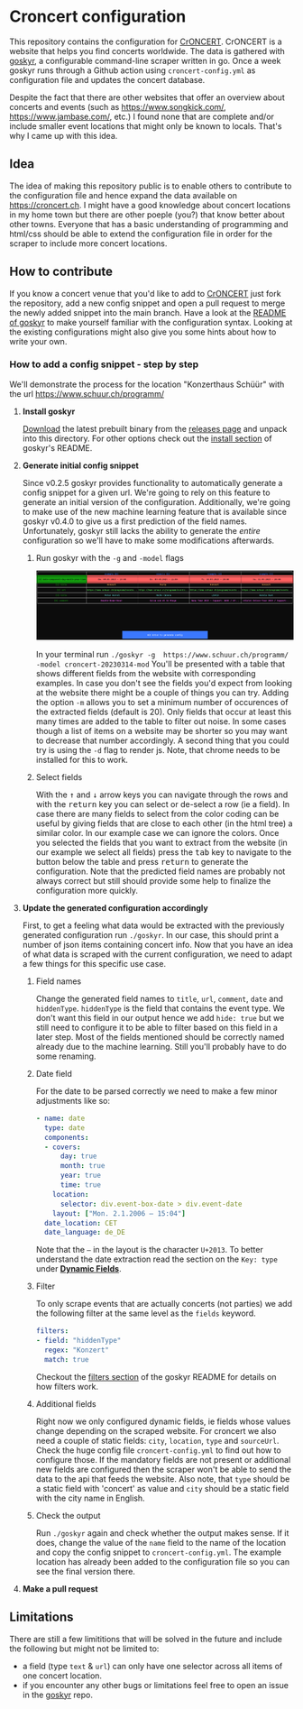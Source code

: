 # Croncert configuration

This repository contains the configuration for [CrONCERT](https://croncert.ch). CrONCERT is a website that helps you find concerts worldwide. The data is gathered with [goskyr](https://github.com/jakopako/goskyr), a configurable command-line
scraper written in go. Once a week goskyr runs through a Github action using `croncert-config.yml` as configuration file and updates the concert database.

Despite the fact that there are other websites that offer an overview about concerts and events (such as <https://www.songkick.com/>, <https://www.jambase.com/>, etc.) I found none that are complete and/or include smaller event locations that might only be known to locals. That's why I came up with this idea.

## Idea

The idea of making this repository public is to enable others to contribute to the configuration file and hence expand
the data available on <https://croncert.ch>. I might have a good knowledge about concert locations in my home town but there are other poeple (you?) that know better about other towns. Everyone that has a basic understanding of programming and html/css should be able to extend the configuration file in order for the scraper to include more concert locations.

## How to contribute

If you know a concert venue that you'd like to add to [CrONCERT](https://croncert.ch) just fork the repository, add a new config snippet and open a pull request to merge the newly added snippet into the main branch. Have a look at the [README of goskyr](https://github.com/jakopako/goskyr) to make yourself familiar with the configuration syntax. Looking at the existing configurations might also give you some hints about how to write your own.

### How to add a config snippet - step by step

We'll demonstrate the process for the location "Konzerthaus Schüür" with the url https://www.schuur.ch/programm/

1. **Install goskyr**

    [Download](https://github.com/jakopako/goskyr/releases/latest) the latest prebuilt binary from the [releases page](https://github.com/jakopako/goskyr/releases) and unpack into this directory. For other options check out the [install section](https://github.com/jakopako/goskyr/blob/main/README.md#installation) of goskyr's README.

1. **Generate initial config snippet**

    Since v0.2.5 goskyr provides functionality to automatically generate a config snippet for a given url. We're going to rely on this feature to generate an initial version of the configuration. Additionally, we're going to make use of the new machine learning feature that is available since goskyr v0.4.0 to give us a first prediction of the field names. Unfortunately, goskyr still lacks the ability to generate the *entire* configuration so we'll have to make some modifications afterwards.

    1. Run goskyr with the `-g` and `-model` flags

        ![screenshot field extraction](schuur-extract.png)

        In your terminal run `./goskyr -g  https://www.schuur.ch/programm/ -model croncert-20230314-mod` You'll be presented with a table that shows different fields from the website with corresponding examples. In case you don't see the fields you'd expect from looking at the website there might be a couple of things you can try. Adding the option `-m` allows you to set a minimum number of occurences of the extracted fields (default is 20). Only fields that occur at least this many times are added to the table to filter out noise. In some cases though a list of items on a website may be shorter so you may want to decrease that number accordingly. A second thing that you could try is using the `-d` flag to render js. Note, that chrome needs to be installed for this to work.

    1. Select fields

        With the <kbd>↑</kbd> and <kbd>↓</kbd> arrow keys you can navigate through the rows and with the <kbd>return</kbd> key you can select or de-select a row (ie a field). In case there are many fields to select from the color coding can be useful by giving fields that are close to each other (in the html tree) a similar color. In our example case we can ignore the colors. Once you selected the fields that you want to extract from the website (in our example we select all fields) press the <kbd>tab</kbd> key to navigate to the button below the table and press <kbd>return</kbd> to generate the configuration. Note that the predicted field names are probably not always correct but still should provide some help to finalize the configuration more quickly.

1. **Update the generated configuration accordingly**

    First, to get a feeling what data would be extracted with the previously generated configuration run `./goskyr`. In our case, this should print a number of json items containing concert info. Now that you have an idea of what data is scraped with the current configuration, we need to adapt a few things for this specific use case.

    1. Field names

        Change the generated field names to `title`, `url`, `comment`, `date` and `hiddenType`. `hiddenType` is the field that contains the event type. We don't want this field in our output hence we add `hide: true` but we still need to configure it to be able to filter based on this field in a later step. Most of the fields mentioned should be correctly named already due to the machine learning. Still you'll probably have to do some renaming.

    1. Date field

        For the date to be parsed correctly we need to make a few minor adjustments like so:

        ```yaml
        - name: date
          type: date
          components:
          - covers:
              day: true
              month: true
              year: true
              time: true
            location:
              selector: div.event-box-date > div.event-date
            layout: ["Mon. 2.1.2006 – 15:04"]
          date_location: CET
          date_language: de_DE
        ```

        Note that the `–` in the layout is the character `U+2013`. To better understand the date extraction read the section on the `Key: type` under **[Dynamic Fields](https://github.com/jakopako/goskyr#dynamic-fields)**.

    1. Filter

        To only scrape events that are actually concerts (not parties) we add the following filter at the same level as the `fields` keyword.

        ```yaml
        filters:
        - field: "hiddenType"
          regex: "Konzert"
          match: true
        ```

        Checkout the [filters section](https://github.com/jakopako/goskyr#filters) of the goskyr README for details on how filters work.

    1. Additional fields

        Right now we only configured dynamic fields, ie fields whose values change depending on the scraped website. For croncert we also need a couple of static fields: `city`, `location`, `type` and `sourceUrl`. Check the huge config file `croncert-config.yml` to find out how to configure those. If the mandatory fields are not present or additional new fields are configured then the scraper won't be able to send the data to the api that feeds the website. Also note, that `type` should be a static field with 'concert' as value and `city` should be a static field with the city name in English.

    1. Check the output

        Run `./goskyr` again and check whether the output makes sense. If it does, change the value of the `name` field to the name of the location and copy the config snippet to `croncert-config.yml`. The example location has already been added to the configuration file so you can see the final version there.

1. **Make a pull request**

## Limitations

There are still a few limititions that will be solved in the future and include the following but might not be limited to:

- a field (type `text` & `url`) can only have one selector across all items of one concert location.
- if you encounter any other bugs or limitations feel free to open an issue in the [goskyr](https://github.com/jakopako/goskyr) repo.

